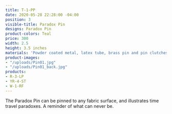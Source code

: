 ```yaml
---
title: T-1-PP
date: 2020-05-28 22:28:00 -04:00
position: 3
visible-title: Paradox Pin
designs: Paradox Pin
product-colors: Teal
price: 300
width: 2.5
height: 3.5 inches
materials: 'Powder coated metal, latex tube, brass pin and pin clutches. '
product-images:
- "/uploads/Pin01.jpg"
- "/uploads/Pin01_back.jpg"
products:
- R-3-LP
- YR-4-ST
- W-1-RF
---
```


The Paradox Pin can be pinned to any fabric surface, and illustrates time travel paradoxes. A reminder of what can never be. 